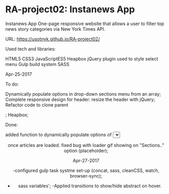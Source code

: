 # RA-project02: Instanews App

Instanews App One-page responsive website that allows a user to filter top news story categories via New York Times API. 

URL: https://usotnyk.github.io/RA-project02/

Used tech and libraries:

HTML5
CSS3
JavaScriptES5
Heapbox jQuery plugin used to style select menu
Gulp build system
SASS


Apr-25-2017

To do:

  Dynamically populate options in drop-down sections menu from an array;
  Complete responsive design for header: resize the header with jQuery;
  Refactor code to clone parent <div>;
  Heapbox;

Done:

  added function to dynamically populate options of <select> on page load;
  added loading gif image for transition before the data were returned;
  added Heapbox functionality to style dropdown menu;
  implemented resizing of <header> once articles are loaded.
  fixed bug with loader gif showing on "Sections.." option (placeholder);


  Apr-27-2017

  -configured gulp task systme set-up (concat, sass, cleanCSS, watch, browser-sync);
  - sass variables';
  -Applied transitions to show/hide abstract on hover.